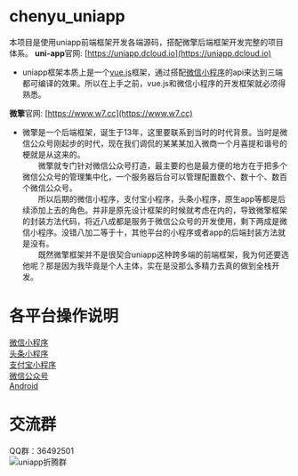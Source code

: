 # chenyu_uniapp

本项目是使用uniapp前端框架开发各端源码，搭配微擎后端框架开发完整的项目体系。
**uni-app**官网: [https://uniapp.dcloud.io](https://uniapp.dcloud.io)
* uniapp框架本质上是一个[vue.js](https://cn.vuejs.org)框架，通过搭配[微信小程序](https://developers.weixin.qq.com/miniprogram/dev/framework/)的api来达到三端都可编译的效果。所以在上手之前，vue.js和微信小程序的开发框架就必须得熟悉。

**微擎**官网: [https://www.w7.cc](https://www.w7.cc)
* 微擎是一个后端框架，诞生于13年，这里要联系到当时的时代背景。当时是微信公众号刚起步的时代，现在我们调侃的某某某加入微商一个月喜提和谐号的梗就是从这来的。<br>
&emsp;&emsp;微擎就专门针对微信公众号打造，最主要的也是最方便的地方在于把多个微信公众号的管理集中化，一个服务器后台可以管理配置数个、数十个、数百个微信公众号。<br>
&emsp;&emsp;所以后期的微信小程序，支付宝小程序，头条小程序，原生app等都是后续添加上去的角色。并非是原先设计框架的时候就考虑在内的，导致微擎框架的封装方法代码，将近八成都是服务于微信公众号的开发使用，剩下两成是微信小程序。没错八加二等于十，其他平台的小程序或者app的后端封装方法就是没有。<br>
&emsp;&emsp;既然微擎框架并不是很契合uniapp这种跨多端的前端框架，我为何还要选他呢？那是因为我毕竟是个人主体，实在是没那么多精力去真的做到全栈开发。

# 各平台操作说明
[微信小程序](/branch_doc/mp_weixin.md)<br>
[头条小程序](/branch_doc/mp_toutiao.md)<br>
[支付宝小程序](/branch_doc/mp_alipay.md)<br>
[微信公众号](/branch_doc/h5_weixin.md)<br>
[Android](/branch_doc/app_android.md)

# 交流群
QQ群：36492501<br>
![uniapp折腾群](https://weiqing.chenyuwulu.top/attachment/uniapp.png "群")
